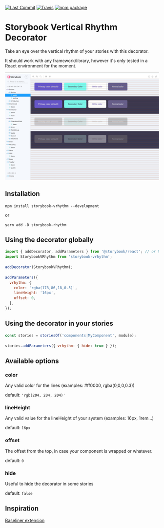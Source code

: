 [![Last Commit][last-commit-badge]][last-commit]
[![Travis][build-badge]][build]
[![npm package][npm-badge]][npm]

[last-commit-badge]: https://img.shields.io/github/last-commit/jmlweb/storybook-vrhythm.svg
[last-commit]: https://github.com/jmlweb/storybook-vrhythm
[build-badge]: https://img.shields.io/travis/jmlweb/storybook-vrhythm/master.png?style=flat-square
[build]: https://travis-ci.org/jmlweb/storybook-vrhythm
[npm-badge]: https://img.shields.io/npm/v/storybook-vrhythm.png?style=flat-square
[npm]: https://www.npmjs.org/package/storybook-vrhythm

# Storybook Vertical Rhythm Decorator

Take an eye over the vertical rhythm of your stories with this decorator.

It should work with any framework/library, however it's only tested in a React environment for the moment.

![](storybook-vrhythm.jpg)

## Installation

`npm install storybook-vrhythm --development`

or

`yarn add -D storybook-rhythm`

## Using the decorator globally

```js
import { addDecorator, addParameters } from '@storybook/react'; // or Vue, Angular...
import StorybookVRhythm from 'storybook-vrhythm';

addDecorator(StorybookVRhythm);

addParameters({
  vrhythm: {
    color: 'rgba(178,86,18,0.5)',
    lineHeight: '16px',
    offset: 0,
  },
});
```

## Using the decorator in your stories

```jsx
const stories = storiesOf('components|MyComponent', module);

stories.addParameters({ vrhythm: { hide: true } });
```

## Available options

### color

Any valid color for the lines (examples: #ff0000, rgba(0,0,0,0.3))

default: `'rgb(204, 204, 204)'`

### lineHeight

Any valid value for the lineHeight of your system (examples: 16px, 1rem...)

default: `16px`

### offset

The offset from the top, in case your component is wrapped or whatever.

default: `0`

### hide

Useful to hide the decorator in some stories

default: `false`

## Inspiration

[Baseliner extension](https://jpedroribeiro.com/2015/08/baseliner-my-first-chrome-extension/)
